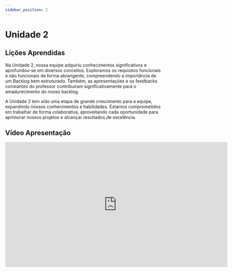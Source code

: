 ```yaml
---
sidebar_position: 2
---
```


# Unidade 2

## Lições Aprendidas
Na Unidade 2, nossa equipe adquiriu conhecimentos significativos e aprofundou-se em diversos conceitos. Exploramos os requisitos funcionais e não funcionais de forma abrangente, compreendendo a importância de um Backlog bem estruturado. Também, as apresentações e os feedbacks constantes do professor contribuíram significativamente para o amadurecimento do nosso backlog. 

A Unidade 2 tem sido uma etapa de grande crescimento para a equipe, expandindo nossos conhecimentos e habilidades. Estamos comprometidos em trabalhar de forma colaborativa, aproveitando cada oportunidade para aprimorar nossos projetos e alcançar resultados de excelência.

## Vídeo Apresentação
<iframe width="711" height="400" src="https://unbbr-my.sharepoint.com/:v:/g/personal/211041099_aluno_unb_br/EQGItvr6nyhIph4uHXaPU28BH8Z8miu4krqge4WtSKEmOg?e=63bSPP" title="McQueen Apresentação Unidade 2" frameborder="0" allow="accelerometer; autoplay; clipboard-write; encrypted-media; gyroscope; picture-in-picture" allowfullscreen></iframe>